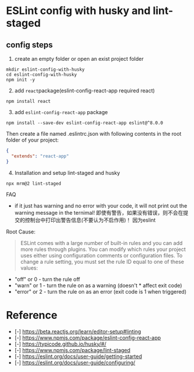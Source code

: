 # ESLint config with husky and lint-staged

## config steps
1. create an empty folder or open an exist project folder
```
mkdir eslint-config-with-husky
cd eslint-config-with-husky
npm init -y
```

2. add `react`package(eslint-config-react-app required react)
```
npm install react
```

3. add `eslint-config-react-app` package
```
npm install --save-dev eslint-config-react-app eslint@^8.0.0
```

Then create a file named .eslintrc.json with following contents in the root folder of your project:
```json
{
  "extends": "react-app"
}
```

4. Installation and setup lint-staged and husky
```
npx mrm@2 lint-staged
```

FAQ

* if it just has warning and no error with your code, it will not print out the warning message in the ternimal!
即使有警告，如果没有错误，则不会在提交的控制台中打印出警告信息(不要认为不启作用)！
因为eslint

Root Cause:
>ESLint comes with a large number of built-in rules and you can add more rules through plugins. You can modify which rules your project uses either using configuration comments or configuration files. To change a rule setting, you must set the rule ID equal to one of these values:

* "off" or 0 - turn the rule off
* "warn" or 1 - turn the rule on as a warning (doesn't * affect exit code)
* "error" or 2 - turn the rule on as an error (exit code is 1 when triggered)

# Reference

- [-] https://beta.reactjs.org/learn/editor-setup#linting
- [-] https://www.npmjs.com/package/eslint-config-react-app
- [-] https://typicode.github.io/husky/#/
- [-] https://www.npmjs.com/package/lint-staged
- [-] https://eslint.org/docs/user-guide/getting-started
- [-] https://eslint.org/docs/user-guide/configuring/
